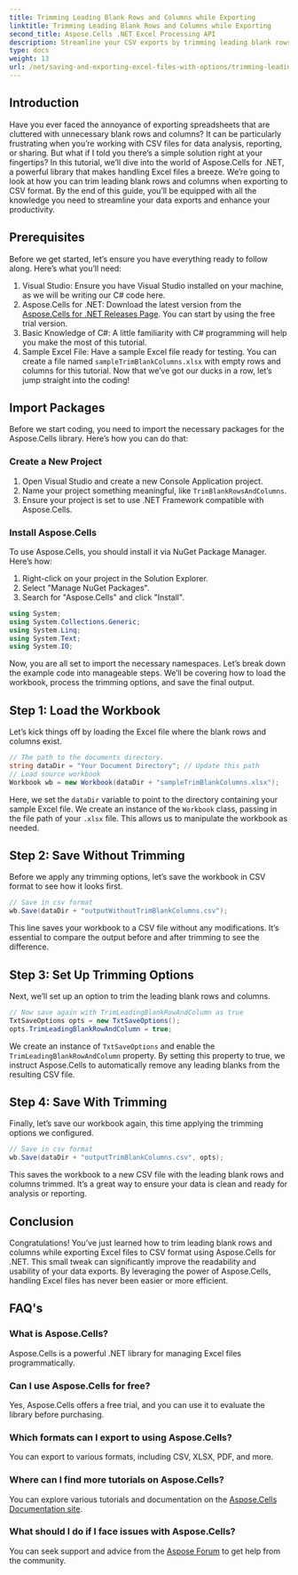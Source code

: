 ```yaml
---
title: Trimming Leading Blank Rows and Columns while Exporting
linktitle: Trimming Leading Blank Rows and Columns while Exporting
second_title: Aspose.Cells .NET Excel Processing API
description: Streamline your CSV exports by trimming leading blank rows and columns with Aspose.Cells for .NET. Clean data is just a few steps away.
type: docs
weight: 13
url: /net/saving-and-exporting-excel-files-with-options/trimming-leading-blank-rows-and-columns/
---
```

## Introduction
Have you ever faced the annoyance of exporting spreadsheets that are cluttered with unnecessary blank rows and columns? It can be particularly frustrating when you’re working with CSV files for data analysis, reporting, or sharing. But what if I told you there’s a simple solution right at your fingertips? In this tutorial, we’ll dive into the world of Aspose.Cells for .NET, a powerful library that makes handling Excel files a breeze. We’re going to look at how you can trim leading blank rows and columns when exporting to CSV format. By the end of this guide, you’ll be equipped with all the knowledge you need to streamline your data exports and enhance your productivity.
## Prerequisites
Before we get started, let’s ensure you have everything ready to follow along. Here’s what you’ll need:
1. Visual Studio: Ensure you have Visual Studio installed on your machine, as we will be writing our C# code here.
2. Aspose.Cells for .NET: Download the latest version from the [Aspose.Cells for .NET Releases Page](https://releases.aspose.com/cells/net/). You can start by using the free trial version.
3. Basic Knowledge of C#: A little familiarity with C# programming will help you make the most of this tutorial.
4. Sample Excel File: Have a sample Excel file ready for testing. You can create a file named `sampleTrimBlankColumns.xlsx` with empty rows and columns for this tutorial.
Now that we’ve got our ducks in a row, let’s jump straight into the coding!
## Import Packages
Before we start coding, you need to import the necessary packages for the Aspose.Cells library. Here’s how you can do that:
### Create a New Project
1. Open Visual Studio and create a new Console Application project.
2. Name your project something meaningful, like `TrimBlankRowsAndColumns`.
3. Ensure your project is set to use .NET Framework compatible with Aspose.Cells.
### Install Aspose.Cells
To use Aspose.Cells, you should install it via NuGet Package Manager. Here’s how:
1. Right-click on your project in the Solution Explorer.
2. Select "Manage NuGet Packages".
3. Search for "Aspose.Cells" and click "Install".
```csharp
using System;
using System.Collections.Generic;
using System.Linq;
using System.Text;
using System.IO;
```

Now, you are all set to import the necessary namespaces.
Let’s break down the example code into manageable steps. We’ll be covering how to load the workbook, process the trimming options, and save the final output.
## Step 1: Load the Workbook
Let’s kick things off by loading the Excel file where the blank rows and columns exist.
```csharp
// The path to the documents directory.
string dataDir = "Your Document Directory"; // Update this path
// Load source workbook
Workbook wb = new Workbook(dataDir + "sampleTrimBlankColumns.xlsx");
```
Here, we set the `dataDir` variable to point to the directory containing your sample Excel file. We create an instance of the `Workbook` class, passing in the file path of your `.xlsx` file. This allows us to manipulate the workbook as needed.
## Step 2: Save Without Trimming
Before we apply any trimming options, let’s save the workbook in CSV format to see how it looks first.
```csharp
// Save in csv format
wb.Save(dataDir + "outputWithoutTrimBlankColumns.csv");
```
This line saves your workbook to a CSV file without any modifications. It’s essential to compare the output before and after trimming to see the difference.
## Step 3: Set Up Trimming Options
Next, we’ll set up an option to trim the leading blank rows and columns.
```csharp
// Now save again with TrimLeadingBlankRowAndColumn as true
TxtSaveOptions opts = new TxtSaveOptions();
opts.TrimLeadingBlankRowAndColumn = true;
```
We create an instance of `TxtSaveOptions` and enable the `TrimLeadingBlankRowAndColumn` property. By setting this property to true, we instruct Aspose.Cells to automatically remove any leading blanks from the resulting CSV file.
## Step 4: Save With Trimming
Finally, let’s save our workbook again, this time applying the trimming options we configured.
```csharp
// Save in csv format
wb.Save(dataDir + "outputTrimBlankColumns.csv", opts);
```
This saves the workbook to a new CSV file with the leading blank rows and columns trimmed. It’s a great way to ensure your data is clean and ready for analysis or reporting.
## Conclusion
Congratulations! You’ve just learned how to trim leading blank rows and columns while exporting Excel files to CSV format using Aspose.Cells for .NET. This small tweak can significantly improve the readability and usability of your data exports. By leveraging the power of Aspose.Cells, handling Excel files has never been easier or more efficient.
## FAQ's
### What is Aspose.Cells?
Aspose.Cells is a powerful .NET library for managing Excel files programmatically.
### Can I use Aspose.Cells for free?
Yes, Aspose.Cells offers a free trial, and you can use it to evaluate the library before purchasing.
### Which formats can I export to using Aspose.Cells?
You can export to various formats, including CSV, XLSX, PDF, and more.
### Where can I find more tutorials on Aspose.Cells?
You can explore various tutorials and documentation on the [Aspose.Cells Documentation site](https://reference.aspose.com/cells/net/).
### What should I do if I face issues with Aspose.Cells?
You can seek support and advice from the [Aspose Forum](https://forum.aspose.com/c/cells/9) to get help from the community.
